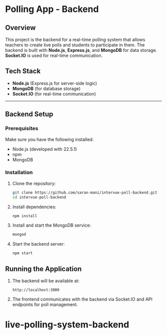 
# Polling App - Backend

## Overview
This project is the backend for a real-time polling system that allows teachers to create live polls and students to participate in them. The backend is built with **Node.js**, **Express.js**, and **MongoDB** for data storage. **Socket.IO** is used for real-time communication.

## Tech Stack
- **Node.js** (Express.js for server-side logic)
- **MongoDB** (for database storage)
- **Socket.IO** (for real-time communication)

---

## Backend Setup

### Prerequisites
Make sure you have the following installed:
- Node.js (developed with 22.5.1)
- npm
- MongoDB

### Installation

1. Clone the repository:
   ```bash
   git clone https://github.com/saran-mani/intervue-poll-backend.git
   cd intervue-poll-backend
   ```

2. Install dependencies:
   ```bash
   npm install
   ```

3. Install and start the MongoDB service:
   ```bash
   mongod
   ```

4. Start the backend server:
   ```bash
   npm start
   ```

## Running the Application

1. The backend will be available at:
   ```
   http://localhost:3000
   ```

2. The frontend communicates with the backend via Socket.IO and API endpoints for poll management.
# live-polling-system-backend
